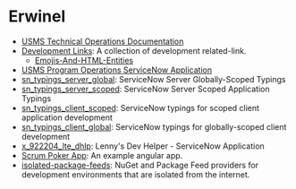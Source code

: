 # Erwinel

- [USMS Technical Operations Documentation](https://github.com/erwinel/usms-ops-servicenow-docs/blob/main/README.md)
- [Development Links](./Development-Links.md): A collection of development related-link.
  - [Emojis-And-HTML-Entities](./Emojis-And-HTML-Entities.md)
- [USMS Program Operations ServiceNow Application](https://github.com/erwinel/usmsprogop-src/tree/main)
- [sn_typings_server_global](https://github.com/erwinel/sn_typings_server_global): ServiceNow Server Globally-Scoped Typings
- [sn_typings_server_scoped](https://github.com/erwinel/sn_typings_server_scoped): ServiceNow Server Scoped Application Typings
- [sn_typings_client_scoped](https://github.com/erwinel/sn_typings_client_scoped): ServiceNow typings for scoped client application development
- [sn_typings_client_global](https://github.com/erwinel/sn_typings_client_global): ServiceNow typings for globally-scoped client development
- [x_922204_lte_dhlp](https://github.com/erwinel/x_922204_lte_dhlp): Lenny's Dev Helper - ServiceNow Application
- [Scrum Poker App](https://github.com/lerwine/scrum-poker-app/tree/main): An example angular app.
- [isolated-package-feeds](https://github.com/erwinel/isolated-package-feeds): NuGet and Package Feed providers for development environments that are isolated from the internet.
